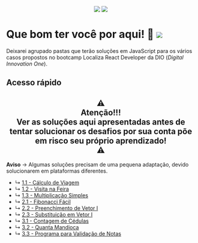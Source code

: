 <p align="center">
  <img src="https://badges.pufler.dev/created/joseliojunior/localiza-react-developer">
  <img src="https://badges.pufler.dev/updated/joseliojunior/localiza-react-developer">
</p>

# Que bom ter você por aqui! 🤩 ![](https://gh-tags.vercel.app/api?lang=javascript)

Deixarei agrupado pastas que terão soluções em JavaScript para os vários casos propostos no bootcamp Localiza React Developer da DIO (*Digital Innovation One*).

## Acesso rápido

<h2 align="center">⚠ <br>Atenção!!!<br>Ver as soluções aqui apresentadas antes de tentar solucionar os desafios por sua conta põe em risco seu próprio aprendizado!<br> ⚠</h2>

**Aviso** → Algumas soluções precisam de uma pequena adaptação, devido solucionarem em plataformas diferentes.

- ↳	[1.1 - Cálculo de Viagem](https://github.com/joseliojunior/localiza-react-developer/blob/main/challenges/firstgroup/01.%20C%C3%A1lculo%20de%20Viagem.js)
- ↳	[1.2 - Visita na Feira](https://github.com/joseliojunior/localiza-react-developer/blob/main/challenges/firstgroup/02.%20Visita%20na%20Feira.js)
- ↳	[1.3 - Multiplicação Simples](https://github.com/joseliojunior/localiza-react-developer/blob/main/challenges/firstgroup/03.%20Multiplica%C3%A7%C3%A3o%20Simples.js)
- ↳	[2.1 - Fibonacci Fácil](https://github.com/joseliojunior/uri-online-judge/blob/main/JavaScript_12.18/1151%20-%20Fibonacci%20F%C3%A1cil.js)
- ↳	[2.2 - Preenchimento de Vetor I](https://github.com/joseliojunior/uri-online-judge/blob/main/JavaScript_12.18/1173%20-%20Preenchimento%20de%20Vetor%20I.js)
- ↳	[2.3 - Substituição em Vetor I](https://github.com/joseliojunior/uri-online-judge/blob/main/JavaScript_12.18/1172%20-%20Substitui%C3%A7%C3%A3o%20de%20Vetor%20I.js)
- ↳	[3.1 - Contagem de Cédulas](https://github.com/joseliojunior/uri-online-judge/blob/main/JavaScript_12.18/1018%20-%20C%C3%A9dulas.js)
- ↳	[3.2 - Quanta Mandioca](https://github.com/joseliojunior/uri-online-judge/blob/main/JavaScript_12.18/2936%20-%20Quanta%20Mandioca.js)
- ↳	[3.3 - Programa para Validação de Notas](https://github.com/joseliojunior/uri-online-judge/blob/main/JavaScript_12.18/1118%20-%20V%C3%A1rias%20Notas%20Com%20Valida%C3%A7%C3%A3o.js)

